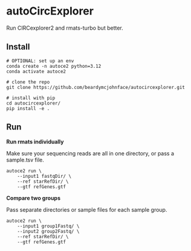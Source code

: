 # autoCircExplorer

Run CIRCexplorer2 and rmats-turbo but better.

## Install

```shell
# OPTIONAL: set up an env
conda create -n autoce2 python=3.12
conda activate autoce2

# clone the repo
git clone https://github.com/beardymcjohnface/autocircexplorer.git

# install with pip
cd autocircexplorer/
pip install -e .
```

## Run

__Run rmats individually__

Make sure your sequencing reads are all in one directory, or pass a sample.tsv file.

```shell
autoce2 run \
    --input1 fastqDir/ \
    --ref starRefDir/ \
    --gtf refGenes.gtf
```

__Compare two groups__

Pass separate directories or sample files for each sample group.

```shell
autoce2 run \
    --input1 group1Fastq/ \
    --input2 group2Fastq/ \
    --ref starRefDir/ \
    --gtf refGenes.gtf
```
